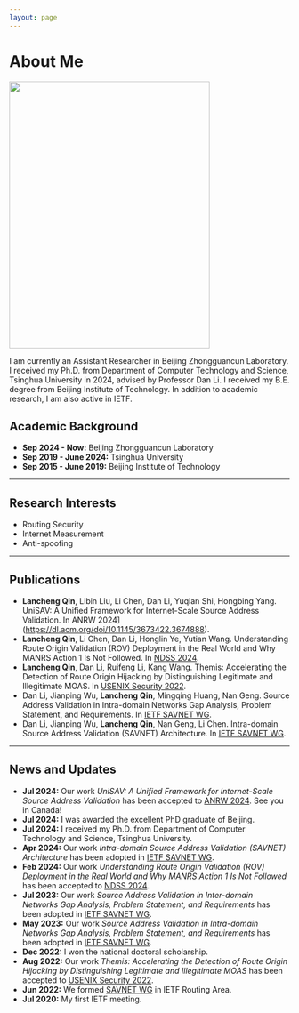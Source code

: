 ```yaml
---
layout: page
---
```


# About Me

<img src="https://lanchengthu.github.io/qinlc.jpg" class="floatpic" width="360" height="480">

I am currently an Assistant Researcher in Beijing Zhongguancun Laboratory. I received my Ph.D. from Department of Computer Technology and Science, Tsinghua University in 2024, advised by Professor Dan Li. I received my B.E. degree from Beijing Institute of Technology. In addition to academic research, I am also active in IETF.

## Academic Background

- **Sep 2024 - Now:** Beijing Zhongguancun Laboratory
- **Sep 2019 - June 2024:** Tsinghua University
- **Sep 2015 - June 2019:** Beijing Institute of Technology

---

## Research Interests

- Routing Security
- Internet Measurement
- Anti-spoofing

---

## Publications

- **Lancheng Qin**, Libin Liu, Li Chen, Dan Li, Yuqian Shi, Hongbing Yang. UniSAV: A Unified Framework for Internet-Scale Source Address Validation. In ANRW 2024](https://dl.acm.org/doi/10.1145/3673422.3674888).
- **Lancheng Qin**, Li Chen, Dan Li, Honglin Ye, Yutian Wang. Understanding Route Origin Validation (ROV) Deployment in the Real World and Why MANRS Action 1 Is Not Followed. In [NDSS 2024](https://www.ndss-symposium.org/ndss-paper/understanding-route-origin-validation-rov-deployment-in-the-real-world-and-why-manrs-action-1-is-not-followed/).
- **Lancheng Qin**, Dan Li, Ruifeng Li, Kang Wang. Themis: Accelerating the Detection of Route Origin Hijacking by Distinguishing Legitimate and Illegitimate MOAS. In [USENIX Security 2022](https://www.usenix.org/conference/usenixsecurity22/presentation/qin).
- Dan Li, Jianping Wu, **Lancheng Qin**, Mingqing Huang, Nan Geng. Source Address Validation in Intra-domain Networks Gap Analysis, Problem Statement, and Requirements. In [IETF SAVNET WG](https://datatracker.ietf.org/doc/draft-ietf-savnet-intra-domain-problem-statement/).
- Dan Li, Jianping Wu, **Lancheng Qin**, Nan Geng, Li Chen. Intra-domain Source Address Validation (SAVNET) Architecture. In [IETF SAVNET WG](https://datatracker.ietf.org/doc/draft-ietf-savnet-intra-domain-architecture/).

---

## News and Updates

- **Jul 2024:** Our work *UniSAV: A Unified Framework for Internet-Scale Source Address Validation* has been accepted to [ANRW 2024](https://dl.acm.org/doi/10.1145/3673422.3674888). See you in Canada!
- **Jul 2024:** I was awarded the excellent PhD graduate of Beijing.
- **Jul 2024:** I received my Ph.D. from Department of Computer Technology and Science, Tsinghua University.
- **Apr 2024:** Our work *Intra-domain Source Address Validation (SAVNET) Architecture* has been adopted in [IETF SAVNET WG](https://datatracker.ietf.org/doc/draft-ietf-savnet-intra-domain-architecture/).
- **Feb 2024:** Our work *Understanding Route Origin Validation (ROV) Deployment in the Real World and Why MANRS Action 1 Is Not Followed* has been accepted to [NDSS 2024](https://www.ndss-symposium.org/ndss-paper/understanding-route-origin-validation-rov-deployment-in-the-real-world-and-why-manrs-action-1-is-not-followed/).
- **Jul 2023:** Our work *Source Address Validation in Inter-domain Networks Gap Analysis, Problem Statement, and Requirements* has been adopted in [IETF SAVNET WG](https://datatracker.ietf.org/doc/draft-ietf-savnet-inter-domain-problem-statement/).
- **May 2023:** Our work *Source Address Validation in Intra-domain Networks Gap Analysis, Problem Statement, and Requirements* has been adopted in [IETF SAVNET WG](https://datatracker.ietf.org/doc/draft-ietf-savnet-intra-domain-problem-statement/).
- **Dec 2022:** I won the national doctoral scholarship.
- **Aug 2022:** Our work *Themis: Accelerating the Detection of Route Origin Hijacking by Distinguishing Legitimate and Illegitimate MOAS* has been accepted to [USENIX Security 2022](https://www.usenix.org/conference/usenixsecurity22/presentation/qin).
- **Jun 2022:** We formed [SAVNET WG](https://datatracker.ietf.org/wg/savnet/about/) in IETF Routing Area.
- **Jul 2020:** My first IETF meeting.

